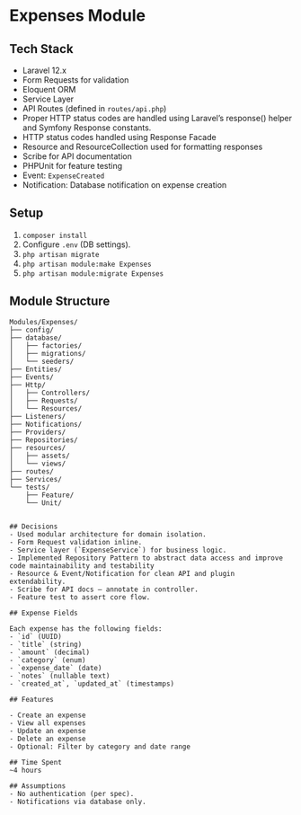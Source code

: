 # Expenses Module

## Tech Stack

- Laravel 12.x
- Form Requests for validation
- Eloquent ORM
- Service Layer
- API Routes (defined in `routes/api.php`)
- Proper HTTP status codes are handled using Laravel’s response() helper and Symfony Response constants.
- HTTP status codes handled using Response Facade
- Resource and ResourceCollection used for formatting responses
- Scribe for API documentation
- PHPUnit for feature testing
- Event: `ExpenseCreated`
- Notification: Database notification on expense creation

##  Setup
1. `composer install`
2. Configure `.env` (DB settings).
3. `php artisan migrate`
4. `php artisan module:make Expenses` 
5. `php artisan module:migrate Expenses`

## Module Structure

```text
Modules/Expenses/
├── config/
├── database/
│   ├── factories/
│   ├── migrations/
│   └── seeders/
├── Entities/
├── Events/
├── Http/
│   ├── Controllers/
│   ├── Requests/
│   └── Resources/
├── Listeners/
├── Notifications/
├── Providers/
├── Repositories/
├── resources/
│   ├── assets/
│   └── views/
├── routes/
├── Services/
└── tests/
    ├── Feature/
    └── Unit/


## Decisions
- Used modular architecture for domain isolation.
- Form Request validation inline.
- Service layer (`ExpenseService`) for business logic.
- Implemented Repository Pattern to abstract data access and improve code maintainability and testability
- Resource & Event/Notification for clean API and plugin extendability.
- Scribe for API docs — annotate in controller.
- Feature test to assert core flow.

## Expense Fields

Each expense has the following fields:
- `id` (UUID)
- `title` (string)
- `amount` (decimal)
- `category` (enum)
- `expense_date` (date)
- `notes` (nullable text)
- `created_at`, `updated_at` (timestamps)

## Features

- Create an expense
- View all expenses
- Update an expense
- Delete an expense
- Optional: Filter by category and date range

## Time Spent
~4 hours

## Assumptions
- No authentication (per spec).
- Notifications via database only.